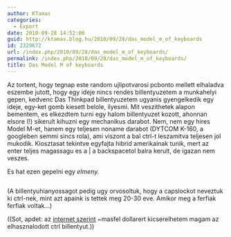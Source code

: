 ```yaml
---
author: KTamas
categories:
  - Export
date: 2010-09-28 14:52:00
guid: http://ktamas.blog.hu/2010/09/28/das_model_m_of_keyboards
id: 2329672
url: /index.php/2010/09/28/das_model_m_of_keyboards/
permalink: /index.php/2010/09/28/das_model_m_of_keyboards/
title: Das Model M of keyboards
---
```


Az tortent, hogy tegnap este random ujlipotvarosi pcbonto mellett elhaladva eszembe jutott, hogy egy ideje nincs rendes billentyuzetem a munkahelyi gepen, kedvenc Das Thinkpad billentyuzetem ugyanis gyengelkedik egy ideje, egy-ket gomb kiesett belole, ilyesmi. Mit veszithetek alapon bementem, es elkezdtem turni egy halom billentyuzet kozott, ahonnan elsore (!) sikerult kihuzni egy mechanikus darabot. Nem, nem egy hires Model M-et, hanem egy teljesen noname darabot (DYTCOM K-160, a googleben semmi sincs rola), ami viszont a bal ctrl-t leszamitva teljesen jol mukodik. Kiosztasat tekintve egyfajta hibrid amerikainak tunik, mert az enter teljes magassagu es a \| a backspacetol balra kerult, de igazan nem veszes.&nbsp;

Es hat ezen gepelni egy _elmeny._
<img alt="" class="imgnotext" src="http://ktamas.blog.hu/media/image/img0367qq.jpg" />

<img alt="" class="imgnotext" src="http://ktamas.blog.hu/media/image/img0368uy.jpg" />

(A billentyuhianyossagot pedig ugy orvosoltuk, hogy a capslockot neveztuk ki ctrl-nek, mint azt apaink is tettek meg 20-30 eve. Amikor meg a ferfiak ferfiak voltak&#8230;)

((Sot, apdet: az [internet szerint](http://geekhack.org/showthread.php?p=227659#post227659) ~masfel dollarert kicserelhetem magam az elhasznalodott ctrl billentyut.))
